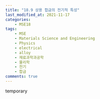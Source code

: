 ```yaml
---
title: "18.9 상용 합금의 전기적 특성"
last_modified_at: 2021-11-17
categories:
    - MSE18
tags:
    - MSE
    - Materials Science and Engineering
    - Physics
    - electrical
    - alloy
    - 재료과학과공학
    - 물리학
    - 전기
    - 합금
comments: true
---
```


temporary